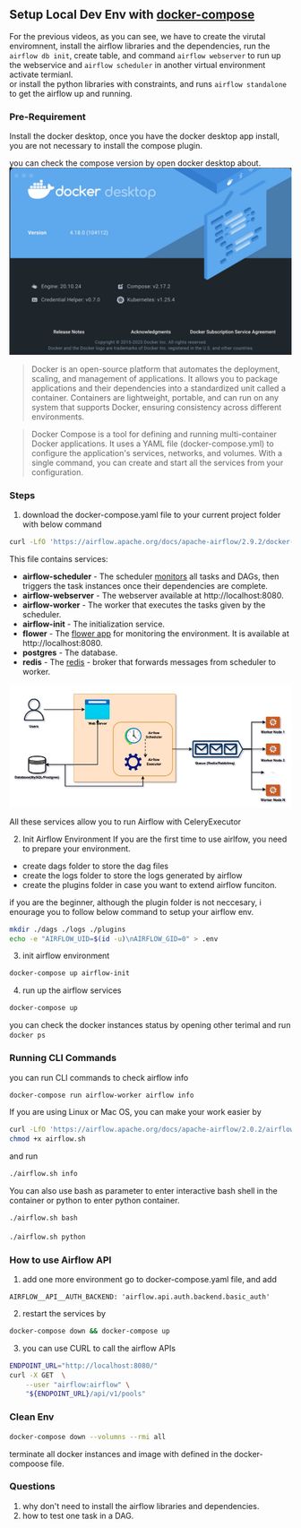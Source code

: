 ## Setup Local Dev Env with [docker-compose](https://airflow.apache.org/docs/apache-airflow/2.0.2/start/docker.html)

For the previous videos, as you can see, we have to create the virutal enviromnent, install the airflow libraries and the dependencies, run the `airflow db init`, create table, and command `airflow webserver` to run up the webservice and `airflow scheduler` in another virtual environment activate termianl. \
or install the python libraries with constraints, and runs `airflow standalone` to get the airflow up and running.

### Pre-Requirement
Install the docker desktop, once you have the docker desktop app install, you are not necessary to install the compose plugin. 

you can check the compose version by open docker desktop about. \
<img src="../imgs/docker_about.jpg"  width="900"/>

>Docker is an open-source platform that automates the deployment, scaling, and management of applications. It allows you to package applications and their dependencies into a standardized unit called a container. Containers are lightweight, portable, and can run on any system that supports Docker, ensuring consistency across different environments.

>Docker Compose is a tool for defining and running multi-container Docker applications. It uses a YAML file (docker-compose.yml) to configure the application's services, networks, and volumes. With a single command, you can create and start all the services from your configuration.

### Steps
1. download the docker-compose.yaml file to your current project folder with below command
```sh
curl -LfO 'https://airflow.apache.org/docs/apache-airflow/2.9.2/docker-compose.yaml' ./docker-compose.yaml
```

This file contains services:
- **airflow-scheduler** - The scheduler [monitors](https://airflow.apache.org/docs/apache-airflow/2.0.2/scheduler.html) all tasks and DAGs, then triggers the task instances once their dependencies are complete.
- **airflow-webserver** - The webserver available at http://localhost:8080.
- **airflow-worker** - The worker that executes the tasks given by the scheduler.
- **airflow-init** - The initialization service.
- **flower** - The [flower app](https://flower.readthedocs.io/en/latest/) for monitoring the environment. It is available at http://localhost:8080.
- **postgres** - The database.
- **redis** - The [redis](https://redis.io/) - broker that forwards messages from scheduler to worker.

![apache airflow architecture diagram](../imgs/airflow%20architecture%20digram.jpg)

All these services allow you to run Airflow with CeleryExecutor

2. Init Airflow Environment
If you are the first time to use airlfow, you need to prepare your environment.
- create dags folder to store the dag files
- create the logs folder to store the logs generated by airflow
- create the plugins folder in case you want to extend airflow funciton. 

if you are the beginner, although the plugin folder is not neccesary, i enourage you to follow below command to setup your airflow env.
```sh
mkdir ./dags ./logs ./plugins
echo -e "AIRFLOW_UID=$(id -u)\nAIRFLOW_GID=0" > .env
```

3. init airflow environment
```sh
docker-compose up airflow-init
```

4. run up the airflow services
```sh
docker-compose up
```
you can check the docker instances status by opening other terimal and run `docker ps`

### Running CLI Commands
you can run CLI commands to check airflow info
```sh
docker-compose run airflow-worker airflow info
```
If you are using Linux or Mac OS, you can make your work easier by 
```sh
curl -LfO 'https://airflow.apache.org/docs/apache-airflow/2.0.2/airflow.sh'
chmod +x airflow.sh
```
and run 
```sh
./airflow.sh info
```

You can also use bash as parameter to enter interactive bash shell in the container or python to enter python container.

```sh
./airflow.sh bash

./airflow.sh python
```

### How to use Airflow API
1. add one more environment 
go to docker-compose.yaml file, and add
```
AIRFLOW__API__AUTH_BACKEND: 'airflow.api.auth.backend.basic_auth'
```
2. restart the services by
```sh
docker-compose down && docker-compose up
```

3. you can use CURL to call the airflow APIs
```sh
ENDPOINT_URL="http://localhost:8080/"
curl -X GET  \
    --user "airflow:airflow" \
    "${ENDPOINT_URL}/api/v1/pools"
```

### Clean Env
```sh
docker-compose down --volumns --rmi all
```
terminate all docker instances and image with defined in the docker-compoose file.


### Questions
1. why don't need to install the airflow libraries and dependencies.
2. how to test one task in a DAG.